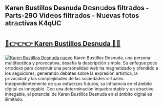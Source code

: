 ## Karen Bustillos Desnuda D𝚎sn𝚞dos filtr𝚊dos - Parts-29O Vid𝚎os filtr𝚊dos - N𝚞evas f𝚘tos atr𝚊ctivas K4qUC

# <h2><a href="http://mbc7o1.tromn.icu/?c=Karen+Bustillos+Desnuda">🔗👉👉👉 Karen Bustillos Desnuda 🔗🔗</a></h2>

[![Karen Bustillos Desnuda nuevo](https://i.imgur.com/pEAQMta.gif)](http://mbc7o1.tromn.icu/?c=Karen+Bustillos+Desnuda)
Karen Bustillos Desnuda, una persona multifacética y provocativa, desafía la descripción simple. Su enfoque poco ortodoxo para construir una personalidad web ha magnetizado y ofendido a los seguidores, generando debates sobre la expresión artística, la privacidad y las complejidades de las sociedades virtuales. Independientemente de sus esfuerzos futuros, su influencia en el ámbito digital es innegable. Con una determinación inquebrantable y un atractivo innegable, el potencial de Karen Bustillos Desnuda en el ámbito digital es ilimitado.
